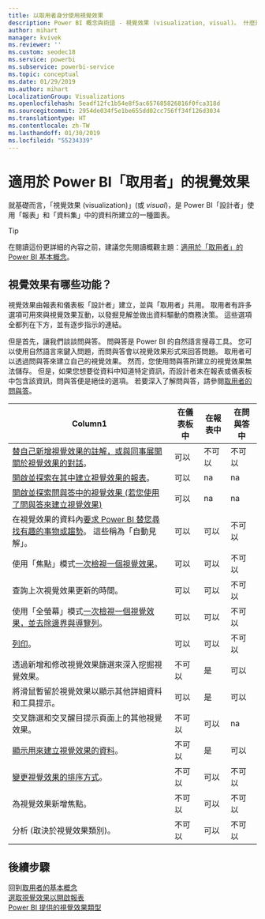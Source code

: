 ```yaml
---
title: 以取用者身分使用視覺效果
description: Power BI 概念與術語 - 視覺效果 (visualization, visual)。 什麼是 Power BI 視覺效果 (visualization, visual)。
author: mihart
manager: kvivek
ms.reviewer: ''
ms.custom: seodec18
ms.service: powerbi
ms.subservice: powerbi-service
ms.topic: conceptual
ms.date: 01/29/2019
ms.author: mihart
LocalizationGroup: Visualizations
ms.openlocfilehash: 5eadf12fc1b54e8f5ac657685826816f0fca318d
ms.sourcegitcommit: 2954de034f5e1be655dd02cc756ff34f126d3034
ms.translationtype: HT
ms.contentlocale: zh-TW
ms.lasthandoff: 01/30/2019
ms.locfileid: "55234339"
---
```

# <a name="visualizations-for-power-bi-consumers"></a>適用於 Power BI「取用者」的視覺效果

就基礎而言，「視覺效果 (visualization)」(或 *visual*)，是 Power BI「設計者」使用「報表」和「資料集」中的資料所建立的一種圖表。 

> [!TIP]
> 在閱讀這份更詳細的內容之前，建議您先閱讀概觀主題：[適用於「取用者」的 Power BI 基本概念](end-user-basic-concepts.md)。

## <a name="what-can-i-do-with-visualizations"></a>視覺效果有哪些功能？

視覺效果由報表和儀表板「設計者」建立，並與「取用者」共用。 取用者有許多選項可用來與視覺效果互動，以發掘見解並做出資料驅動的商務決策。 這些選項全都列在下方，並有逐步指示的連結。

但是首先，讓我們談談問與答。 問與答是 Power BI 的自然語言搜尋工具。 您可以使用自然語言來鍵入問題，而問與答會以視覺效果形式來回答問題。 取用者可以透過問與答來建立自己的視覺效果。 然而，您使用問與答所建立的視覺效果無法儲存。 但是，如果您想要從資料中知道特定資訊，而設計者未在報表或儀表板中包含該資訊，問與答便是絕佳的選項。 若要深入了解問與答，請參閱[取用者的問與答](end-user-q-and-a.md)。



|Column1  |在儀表板中  |在報表中  | 在問與答中
|---------|---------|---------|--------|
|[替自己新增視覺效果的註解，或與同事展開關於視覺效果的對話](end-user-comment.md)。     |  可以       |   不可以      |  不可以  |
|[開啟並探索在其中建立視覺效果的報表](end-user-tiles.md)。     |    可以     |   na      |  na |
|[開啟並探索問與答中的視覺效果 (若您使用了問與答來建立視覺效果)](end-user-q-and-a.md)     |   可以      |   na      |  na  |
|在視覺效果的資料內[要求 Power BI 替您尋找有趣的事物或趨勢](end-user-insights.md)。  這些稱為「自動見解」。     |    可以     |   可以      | 不可以   |
|使用「焦點」模式[一次檢視一個視覺效果](end-user-focus.md)。     | 可以        |   可以      | 不可以  |
|查詢上次視覺效果更新的時間。     |  可以       |    可以     | 不可以  |
|使用「全螢幕」模式[一次檢視一個視覺效果，並去除邊界與導覽列](end-user-focus.md)。     |   可以      |  可以       | 不可以  |
|[列印](end-user-print.md)。     |  可以       |   可以      | 不可以  |
|透過新增和修改視覺效果篩選來深入挖掘視覺效果。     |    不可以     |   是      | 可以  |
|將滑鼠暫留於視覺效果以顯示其他詳細資料和工具提示。     |    可以     |   是      | 可以  |
|交叉篩選和交叉醒目提示頁面上的其他視覺效果。     |   不可以      |   可以      | na  |
|[顯示用來建立視覺效果的資料](end-user-show-data.md)。     |  不可以       |   是      | 可以  |
| [變更視覺效果的排序方式](end-user-search-sort.md)。 | 不可以  | 可以  | 不可以  |
| 為視覺效果新增焦點。 | 不可以  | 可以  |  不可以 |
| 分析 (取決於視覺效果類別)。 | 不可以  | 可以  | 不可以  |

## <a name="next-steps"></a>後續步驟
回到[取用者的基本概念](end-user-basic-concepts.md)    
[選取視覺效果以開啟報表](end-user-report-open.md)    
[Power BI 提供的視覺效果類型](end-user-visual-type.md)